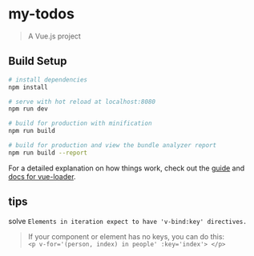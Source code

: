# my-todos

> A Vue.js project

## Build Setup

``` bash
# install dependencies
npm install

# serve with hot reload at localhost:8080
npm run dev

# build for production with minification
npm run build

# build for production and view the bundle analyzer report
npm run build --report
```

For a detailed explanation on how things work, check out the [guide](http://vuejs-templates.github.io/webpack/) and [docs for vue-loader](http://vuejs.github.io/vue-loader).


## tips
solve `Elements in iteration expect to have 'v-bind:key' directives.`

> If your component or element has no keys, you can do this:<br>
> `<p v-for='(person, index) in people' :key='index'> </p>`